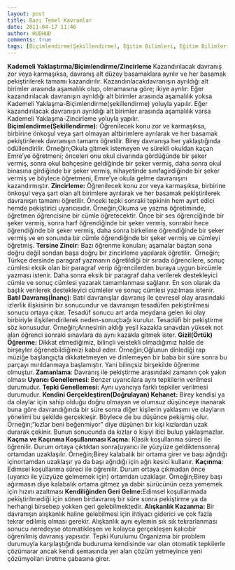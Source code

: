 ```yaml
---
layout: post
title: Bazı Temel Kavramlar
date: 2011-04-17 11:46
author: HUDHUD
comments: true
tags: [Biçimlendirme(Şekillendirme), Eğitim Bilimleri, Eğitim Bilimleri, Kademeli Yaklaştırma, Kendini Gerçekleştiren(Doğrulayan) Kehanet]
---
```

<strong>Kademeli Yaklaştırma/Biçimlendirme/Zincirleme
</strong>Kazandırılacak davranış zor veya karmaşıksa, davranış alt düzey basamaklara ayrılır ve her basamak pekiştirilerek tamamı kazandırılır. Kazandırılacakdavranışın ayrıldığı alt birimler arasında aşamalılık olup, olmamasına göre; ikiye ayrılır:
Eğer kazandırılacak davranışın ayrıldığı alt birimler arasında aşamalılık yoksa Kademeli Yaklaşma-Biçimlendirme(şekillendirme) yoluyla yapılır.
Eğer kazandırılacak davranışın ayrıldığı alt birimler arasında aşamalılık varsa Kademeli Yaklaşma-Zincirleme yoluyla yapılır.
<strong>Biçimlendirme(Şekillendirme):</strong> Öğrenilecek konu zor ve karmaşıksa, birbirine önkoşul veya şart olmayan altbirimlere ayrılarak ve her basamak pekiştirilerek davranışın tamamı öğretilir. Birey davranışa her yaklaştığında ödüllendirilir. Örneğin;Okula gitmek istemeyen ve sürekli okuldan kaçan Emre’ye öğretmeni; önceleri onu okul civarında gördüğünde bir şeker vermiş, sonra okul bahçesine geldiğinde bir şeker vermiş, daha sonra okul binasına girdiğinde bir şeker vermiş, nihayetinde sınıfagirdiğinde bir şeker vermiş ve böylece öğretmeni, Emre’ye okula gelme davranışını kazandırmıştır.
<strong>Zincirleme:</strong> Öğrenilecek konu zor veya karmaşıksa, birbirine önkoşul veya şart olan alt birimlere ayrılarak ve her basamak pekiştirilerek davranışın tamamı öğretilir. Önceki tepki sonraki tepkinin hem ayırt edici hemde pekiştirici uyarıcısıdır. Örneğin;Okuma ve yazma öğretiminde, öğretmen öğrencisine bir cümle öğretecektir. Önce bir ses öğrenciğinde bir şeker vermiş, sonra harf öğrendiğinde bir şeker vermiş, sonrabir hece öğrendiğinde bir şeker vermiş, daha sonra birkelime öğrendiğinde bir şeker vermiş ve en sonunda bir cümle öğrendiğinde bir şeker vermiş ve cümleyi öğretmiş.
<strong>Tersine Zincir:</strong> Bazı öğrenme konuları; aşamalar baştan sona doğru değil sondan başa doğru bir zincirleme yapılarak öğretilir.  Örneğin; Türkçe dersinde paragraf yazmanın öğretildiği bir sırada öğrencilere, sonuç cümlesi eksik olan bir paragraf verip öğrencilerden buraya uygun bircümle yazması istenir. Daha sonra eksik bir paragraf daha verilerek destekleyici cümle ve sonuç cümlesi yazarak tamamlanması sağlanır. En son olarak da başlık verilerek destekleyici cümleler ve sonuç cümlesi yazılması istenir.
<strong>Batıl Davranış(İnanç)</strong>: Batıl davranışlar davranış ile çevresel olay arasındaki izlerlik ilişkisinin bir sonucundur ve davranışın tesadüfen pekiştirilmesi sonucu ortaya çıkar. Tesadüf sonucu art arda meydana gelen iki olay birbiriyle ilişkilendirilerek neden-sonuçbağı kurulur. Tesadüfi bir pekiştirme söz konusudur. Örneğin;Annesinin aldığı yeşil kazakla sınavdan yüksek not alan öğrenci sonraki sınavlara da aynı kazakla gitmek ister.
<strong>Gizil(Örtük) Öğrenme:</strong> Dikkat etmediğimiz, bilinçli veistekli olmadığımız halde de birşeyler öğrenebildiğimizi kabul eder. Örneğin;Oğlunun dinlediği rap müziğe başlangıçta dikkatetmeyen ve dinlemeyen bir baba bir süre sonra bu parçayı mırıldanmaya başlamıştır. Yani bilinçsiz birşekilde öğrenme olmuştur.
<strong>Zamanlama</strong>: Davranış ile pekiştirme arasındaki zamanın çok yakın olması
<strong>Uyarıcı Genellemesi</strong>: Benzer uyarıcılara aynı tepkilerin verilmesi durumudur.
<strong>Tepki Genellemesi:</strong> Aynı uyarıcıya farklı tepkiler verilmesi durumudur.
<strong>Kendini Gerçekleştiren(Doğrulayan) Kehanet:</strong> Birey kendisi ya da olaylar için sahip olduğu doğru olmayan ve olumsuz düşünceye inanarak buna göre davrandığında bir süre sonra diğer kişilerin yaklaşımı ve olayların yönelimi bu şekilde gerçekleşir. Böylece de bu düşünce pekişmiş olur. Örneğin;“kızlar beni beğenmiyor” diye düşünen bir kişi kızlardan uzak durarak çekinir. Bunun sonucunda da kızlar o kişiyi itici bulup yaklaşmazlar.
<strong>Kaçma ve Kaçınma Koşullanması Kaçma:</strong> Klasik koşullanma süreci ile öğrenilir. Durum ortaya çıktıktan sonra(uyarıcı ile yüzyüze geldiktensonra) ortamdan uzaklaşılır. Örneğin;Birey kalabalık bir ortama girer ve başı ağrıdığı içinortamdan uzaklaşır ya da başı ağrıdığı için ağrı kesici kullanır.
<strong>Kaçınma</strong>: Edimsel koşullanma süreci ile öğrenilir. Durum ortaya çıkmadan önce (uyarıcı ile yüzyüze gelmemek için) ortamdan uzaklaşır. Örneğin;Birey başı ağırmasın diye kalabalık ortama gitmez ya dabir sürücünün ceza yememek için hızını azaltması
<strong>Kendiliğinden Geri Gelme:</strong>Edimsel koşullanmada pekiştirilmediği için sönen birdavranış bir süre sonra pekiştirme ya da herhangi birsebep yokken geri gelebilmektedir.
<strong>Alışkanlık Kazanma: </strong>Bir davranışın alışkanlık haline gelebilmesi için ihtiyacı giderici ve çok fazla tekrar edilmiş olması gerekir. Alışkanlık aynı eylemin sık sık tekrarlanması sonucu neredeyse otomatikleşen ve kolayca gerçekleşen kalıcıbir öğrenilmiş davranış yapısıdır. Tepki Kurulumu Organizma bir problem durumuyla karşılaştığında buduruma kendisinde var olan otomatik tepkilerle çözümarar ancak kendi şemasında yer alan çözüm yetmeyince yeni çözümyolları üretme çabasına girer.
